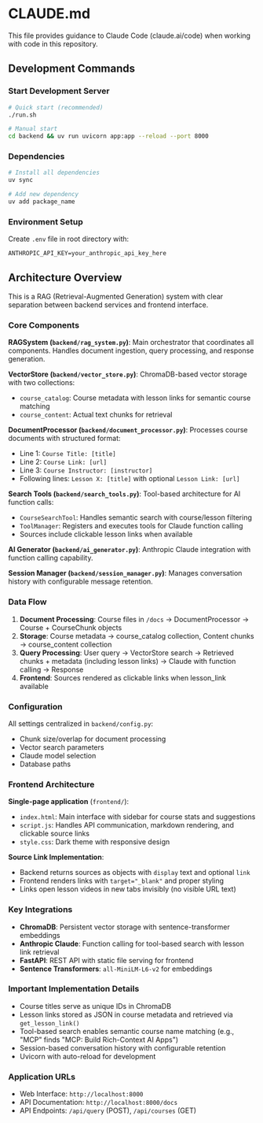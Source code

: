 # CLAUDE.md

This file provides guidance to Claude Code (claude.ai/code) when working with code in this repository.

## Development Commands

### Start Development Server
```bash
# Quick start (recommended)
./run.sh

# Manual start
cd backend && uv run uvicorn app:app --reload --port 8000
```

### Dependencies
```bash
# Install all dependencies
uv sync

# Add new dependency
uv add package_name
```

### Environment Setup
Create `.env` file in root directory with:
```
ANTHROPIC_API_KEY=your_anthropic_api_key_here
```

## Architecture Overview

This is a RAG (Retrieval-Augmented Generation) system with clear separation between backend services and frontend interface.

### Core Components

**RAGSystem (`backend/rag_system.py`)**: Main orchestrator that coordinates all components. Handles document ingestion, query processing, and response generation.

**VectorStore (`backend/vector_store.py`)**: ChromaDB-based vector storage with two collections:
- `course_catalog`: Course metadata with lesson links for semantic course matching
- `course_content`: Actual text chunks for retrieval

**DocumentProcessor (`backend/document_processor.py`)**: Processes course documents with structured format:
- Line 1: `Course Title: [title]`
- Line 2: `Course Link: [url]`  
- Line 3: `Course Instructor: [instructor]`
- Following lines: `Lesson X: [title]` with optional `Lesson Link: [url]`

**Search Tools (`backend/search_tools.py`)**: Tool-based architecture for AI function calls:
- `CourseSearchTool`: Handles semantic search with course/lesson filtering
- `ToolManager`: Registers and executes tools for Claude function calling
- Sources include clickable lesson links when available

**AI Generator (`backend/ai_generator.py`)**: Anthropic Claude integration with function calling capability.

**Session Manager (`backend/session_manager.py`)**: Manages conversation history with configurable message retention.

### Data Flow

1. **Document Processing**: Course files in `/docs` → DocumentProcessor → Course + CourseChunk objects
2. **Storage**: Course metadata → course_catalog collection, Content chunks → course_content collection  
3. **Query Processing**: User query → VectorStore search → Retrieved chunks + metadata (including lesson links) → Claude with function calling → Response
4. **Frontend**: Sources rendered as clickable links when lesson_link available

### Configuration

All settings centralized in `backend/config.py`:
- Chunk size/overlap for document processing
- Vector search parameters
- Claude model selection
- Database paths

### Frontend Architecture

**Single-page application** (`frontend/`):
- `index.html`: Main interface with sidebar for course stats and suggestions
- `script.js`: Handles API communication, markdown rendering, and clickable source links
- `style.css`: Dark theme with responsive design

**Source Link Implementation**: 
- Backend returns sources as objects with `display` text and optional `link` 
- Frontend renders links with `target="_blank"` and proper styling
- Links open lesson videos in new tabs invisibly (no visible URL text)

### Key Integrations

- **ChromaDB**: Persistent vector storage with sentence-transformer embeddings
- **Anthropic Claude**: Function calling for tool-based search with lesson link retrieval
- **FastAPI**: REST API with static file serving for frontend
- **Sentence Transformers**: `all-MiniLM-L6-v2` for embeddings

### Important Implementation Details

- Course titles serve as unique IDs in ChromaDB
- Lesson links stored as JSON in course metadata and retrieved via `get_lesson_link()`
- Tool-based search enables semantic course name matching (e.g., "MCP" finds "MCP: Build Rich-Context AI Apps")
- Session-based conversation history with configurable retention
- Uvicorn with auto-reload for development

### Application URLs

- Web Interface: `http://localhost:8000`
- API Documentation: `http://localhost:8000/docs`
- API Endpoints: `/api/query` (POST), `/api/courses` (GET)